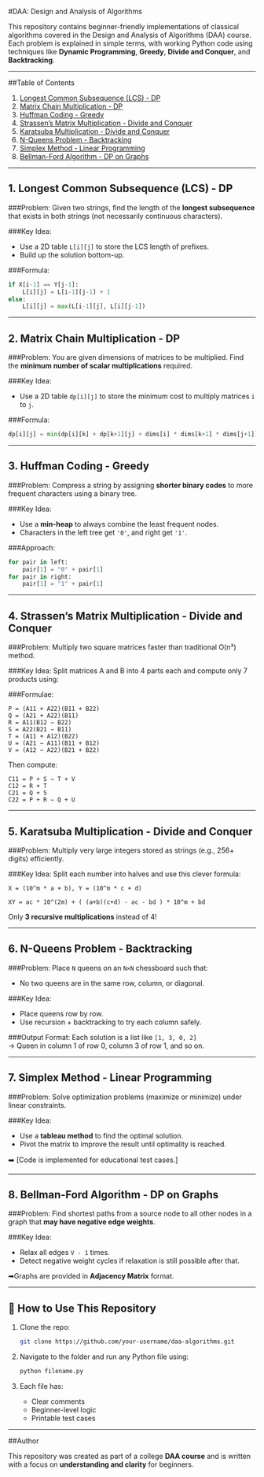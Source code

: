 
#DAA: Design and Analysis of Algorithms

This repository contains beginner-friendly implementations of classical algorithms covered in the Design and Analysis of Algorithms (DAA) course. Each problem is explained in simple terms, with working Python code using techniques like **Dynamic Programming**, **Greedy**, **Divide and Conquer**, and **Backtracking**.

---

##Table of Contents

1. [Longest Common Subsequence (LCS) - DP](#1-longest-common-subsequence-lcs---dp)
2. [Matrix Chain Multiplication - DP](#2-matrix-chain-multiplication---dp)
3. [Huffman Coding - Greedy](#3-huffman-coding---greedy)
4. [Strassen’s Matrix Multiplication - Divide and Conquer](#4-strassens-matrix-multiplication---divide-and-conquer)
5. [Karatsuba Multiplication - Divide and Conquer](#5-karatsuba-multiplication---divide-and-conquer)
6. [N-Queens Problem - Backtracking](#6-n-queens-problem---backtracking)
7. [Simplex Method - Linear Programming](#7-simplex-method---linear-programming)
8. [Bellman-Ford Algorithm - DP on Graphs](#8-bellman-ford-algorithm---dp-on-graphs)

---

## 1. Longest Common Subsequence (LCS) - DP

###Problem:
Given two strings, find the length of the **longest subsequence** that exists in both strings (not necessarily continuous characters).

###Key Idea:
- Use a 2D table `L[i][j]` to store the LCS length of prefixes.
- Build up the solution bottom-up.

###Formula:
```python
if X[i-1] == Y[j-1]:
    L[i][j] = L[i-1][j-1] + 1
else:
    L[i][j] = max(L[i-1][j], L[i][j-1])
```

---

## 2. Matrix Chain Multiplication - DP

###Problem:
You are given dimensions of matrices to be multiplied. Find the **minimum number of scalar multiplications** required.

###Key Idea:
- Use a 2D table `dp[i][j]` to store the minimum cost to multiply matrices `i` to `j`.

###Formula:
```python
dp[i][j] = min(dp[i][k] + dp[k+1][j] + dims[i] * dims[k+1] * dims[j+1])
```

---

## 3. Huffman Coding - Greedy

###Problem:
Compress a string by assigning **shorter binary codes** to more frequent characters using a binary tree.

###Key Idea:
- Use a **min-heap** to always combine the least frequent nodes.
- Characters in the left tree get `'0'`, and right get `'1'`.

###Approach:
```python
for pair in left:
    pair[1] = "0" + pair[1]
for pair in right:
    pair[1] = "1" + pair[1]
```

---

## 4. Strassen’s Matrix Multiplication - Divide and Conquer

###Problem:
Multiply two square matrices faster than traditional O(n³) method.

###Key Idea:
Split matrices A and B into 4 parts each and compute only 7 products using:

###Formulae:
```
P = (A11 + A22)(B11 + B22)
Q = (A21 + A22)(B11)
R = A11(B12 − B22)
S = A22(B21 − B11)
T = (A11 + A12)(B22)
U = (A21 − A11)(B11 + B12)
V = (A12 − A22)(B21 + B22)
```

Then compute:
```
C11 = P + S − T + V
C12 = R + T
C21 = Q + S
C22 = P + R − Q + U
```

---

## 5. Karatsuba Multiplication - Divide and Conquer

###Problem:
Multiply very large integers stored as strings (e.g., 256+ digits) efficiently.

###Key Idea:
Split each number into halves and use this clever formula:
```
X = (10^m * a + b), Y = (10^m * c + d)

XY = ac * 10^(2m) + ( (a+b)(c+d) - ac - bd ) * 10^m + bd
```

Only **3 recursive multiplications** instead of 4!

---

## 6. N-Queens Problem - Backtracking

###Problem:
Place `N` queens on an `N×N` chessboard such that:
- No two queens are in the same row, column, or diagonal.

###Key Idea:
- Place queens row by row.
- Use recursion + backtracking to try each column safely.

###Output Format:
Each solution is a list like `[1, 3, 0, 2]`  
→ Queen in column 1 of row 0, column 3 of row 1, and so on.

---

## 7. Simplex Method - Linear Programming

###Problem:
Solve optimization problems (maximize or minimize) under linear constraints.

###Key Idea:
- Use a **tableau method** to find the optimal solution.
- Pivot the matrix to improve the result until optimality is reached.

➡️ [Code is implemented for educational test cases.]

---

## 8. Bellman-Ford Algorithm - DP on Graphs

###Problem:
Find shortest paths from a source node to all other nodes in a graph that **may have negative edge weights**.

###Key Idea:
- Relax all edges `V - 1` times.
- Detect negative weight cycles if relaxation is still possible after that.

➡Graphs are provided in **Adjacency Matrix** format.

---

## 🧾 How to Use This Repository

1. Clone the repo:
   ```bash
   git clone https://github.com/your-username/daa-algorithms.git
   ```

2. Navigate to the folder and run any Python file using:
   ```bash
   python filename.py
   ```

3. Each file has:
   - Clear comments
   - Beginner-level logic
   - Printable test cases

---

##Author

This repository was created as part of a college **DAA course** and is written with a focus on **understanding and clarity** for beginners.
